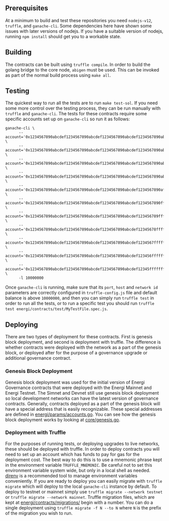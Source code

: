 
## Prerequisites
At a minimum to build and test these repositories you need `nodejs-v12`, `truffle`, and `ganache-cli`. Some dependencies here have shown some issues with later versions of nodejs. If you have a suitable version of nodejs, running `npm install` should get you to a workable state.

## Building
The contracts can be built using `truffle compile`. In order to build the golang bridge to the core node, `abigen` must be used. This can be invoked as part of the normal build process using `make all`.

## Testing
The quickest way to run all the tests are to run `make test-sol`. If you need some more control over the testing process, they can be run manually with `truffle` and `ganache-cli`. The tests for these contracts require some specific accounts set up on `ganache-cli` so run it as follows:
```
ganache-cli \
      --account='0x1234567890abcdef1234567890abcdef1234567890abcdef1234567890abcdef,10000000000000000000000000' \
      --account='0x1234567890abcdef1234567890abcdef1234567890abcdef1234567890abcdff,200000000000000000000000' \
      --account='0x1234567890abcdef1234567890abcdef1234567890abcdef1234567890abcfff,100000000000000000000000' \
      --account='0x1234567890abcdef1234567890abcdef1234567890abcdef1234567890abffff,11000000000000000000000' \
      --account='0x1234567890abcdef1234567890abcdef1234567890abcdef1234567890afffff,1000000000000000000000' \
      --account='0x1234567890abcdef1234567890abcdef1234567890abcdef1234567890ffffff,1000000000' \
      --account='0x1234567890abcdef1234567890abcdef1234567890abcdef123456789fffffff,0' \
      --account='0x1234567890abcdef1234567890abcdef1234567890abcdef12345678ffffffff,100000000000000000000000' \
      --account='0x1234567890abcdef1234567890abcdef1234567890abcdef1234567fffffffff,100000000000000000000000' \
      --account='0x1234567890abcdef1234567890abcdef1234567890abcdef123456ffffffffff,100000000000000000000000' \
      --account='0x1234567890abcdef1234567890abcdef1234567890abcdef12345fffffffffff,10000000000000000000000000' \
      -l 10000000
```

Once `ganache-cli` is running, make sure that its `port`, `host` and `network id` parameters are correctly configured in `truffle-config.js` file and default balance is above `10000000`, and then you can simply run `truffle test` in order to run all the tests, or to run a specific test you should run `truffle test energi/contracts/test/MyTestFile.spec.js`.

## Deploying
There are two types of deployment for these contracts. First is genesis block deployment, and second is deployment with truffle. The difference is whether contracts were deployed with the network as a part of the genesis block, or deployed after for the purpose of a governance upgrade or additional governance contract.

### Genesis Block Deployment
Genesis block deployment was used for the initial version of Energi Governance contracts that were deployed with the Energi Mainnet and Energi Testnet. The Simnet and Devnet still use genesis block deployment so local development networks can have the latest version of governance contracts. Generally, contracts deployed as a part of the genesis block will have a special address that is easily recognizable. These special addresses are defined in [energi/params/accounts.go](energi/params/accounts.go). You can see how the genesis block deployment works by looking at [core/genesis.go](core/genesis.go).

### Deployment with Truffle
For the purposes of running tests, or deploying upgrades to live networks, these should be deployed with truffle. In order to deploy contracts you will need to set up an account which has funds to pay for gas for the deployment cost. The best way to do this is to use a mnemonic phrase kept in the environment variable `TRUFFLE_MNEMONIC`. Be careful not to set this environment variable system wide, but only in a local shell as needed. [direnv](https://direnv.net/) is a recommended tool to manage environment variables conveniently. If you are ready to deploy you can easily migrate with `truffle migrate` which will deploy to the local `ganache-cli` instance by default. To deploy to testnet or mainnet simply use `truffle migrate --network testnet` or `truffle migrate --network mainnet`. Truffle migration files, which are kept at [energi/contracts/migrations/](energi/contracts/migrations/) begin with a number. You can do a single deployment using `truffle migrate -f N --to N` where `N` is the prefix of the migration you wish to run.
